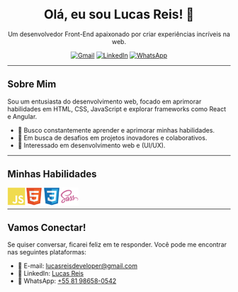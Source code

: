 <h1 align="center">Olá, eu sou Lucas Reis! 👋</h1>

<p align="center">Um desenvolvedor Front-End apaixonado por criar experiências incríveis na web.</p>

<p align="center">
  <a href="mailto:lucasreisdeveloper@gmail.com"><img src="https://img.shields.io/badge/-Gmail-%23D14836?style=flat-square&logo=gmail&logoColor=white" alt="Gmail"></a>
  <a href="https://www.linkedin.com/in/lucasreisv/"><img src="https://img.shields.io/badge/-LinkedIn-%230A66C2?style=flat-square&logo=linkedin&logoColor=white" alt="LinkedIn"></a>
  <a href="https://wa.me/558186580542"><img src="https://img.shields.io/badge/-WhatsApp-%2325D366?style=flat-square&logo=whatsapp&logoColor=white" alt="WhatsApp"></a>
</p>

---

## Sobre Mim

Sou um entusiasta do desenvolvimento web, focado em aprimorar habilidades em HTML, CSS, JavaScript e explorar frameworks como React e Angular.

- 🌱 Busco constantemente aprender e aprimorar minhas habilidades.
- 💼 Em busca de desafios em projetos inovadores e colaborativos.
- 🔭 Interessado em desenvolvimento web e (UI/UX).

---

## Minhas Habilidades

<img align="left" alt="JavaScript" width="40px" src="https://raw.githubusercontent.com/devicons/devicon/master/icons/javascript/javascript-plain.svg" />
<img align="left" alt="HTML5" width="40px" src="https://raw.githubusercontent.com/devicons/devicon/master/icons/html5/html5-original.svg" />
<img align="left" alt="CSS3" width="40px" src="https://raw.githubusercontent.com/devicons/devicon/master/icons/css3/css3-original.svg" />
<img align="left" alt="CSS3" width="40px" src="https://raw.githubusercontent.com/devicons/devicon/master/icons/sass/sass-original.svg" />

<br><br>

---

## Vamos Conectar!

Se quiser conversar, ficarei feliz em te responder. Você pode me encontrar nas seguintes plataformas:

- 📧 E-mail: lucasreisdeveloper@gmail.com
- 💼 LinkedIn: [Lucas Reis](https://www.linkedin.com/in/lucasreisv/)
- 📱 WhatsApp: [+55 81 98658-0542](https://wa.me/558186580542)

